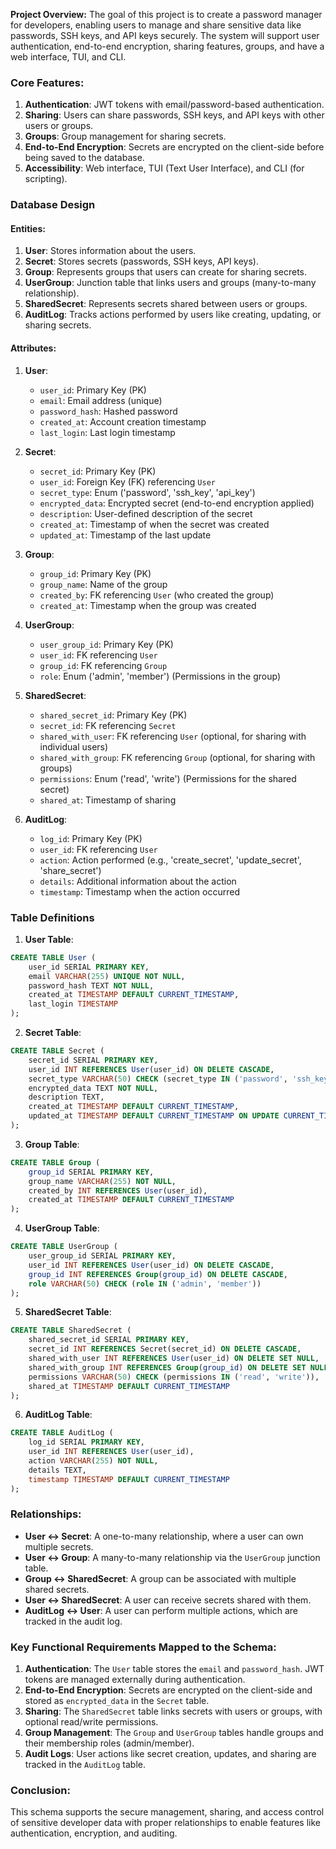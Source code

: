 **Project Overview:**
The goal of this project is to create a password manager for developers, enabling users to manage and share sensitive data like passwords, SSH keys, and API keys securely. The system will support user authentication, end-to-end encryption, sharing features, groups, and have a web interface, TUI, and CLI.

### Core Features:
1. **Authentication**: JWT tokens with email/password-based authentication.
2. **Sharing**: Users can share passwords, SSH keys, and API keys with other users or groups.
3. **Groups**: Group management for sharing secrets.
4. **End-to-End Encryption**: Secrets are encrypted on the client-side before being saved to the database.
5. **Accessibility**: Web interface, TUI (Text User Interface), and CLI (for scripting).

### Database Design

#### Entities:
1. **User**: Stores information about the users.
2. **Secret**: Stores secrets (passwords, SSH keys, API keys).
3. **Group**: Represents groups that users can create for sharing secrets.
4. **UserGroup**: Junction table that links users and groups (many-to-many relationship).
5. **SharedSecret**: Represents secrets shared between users or groups.
6. **AuditLog**: Tracks actions performed by users like creating, updating, or sharing secrets.

#### Attributes:
1. **User**:
   - `user_id`: Primary Key (PK)
   - `email`: Email address (unique)
   - `password_hash`: Hashed password
   - `created_at`: Account creation timestamp
   - `last_login`: Last login timestamp

2. **Secret**:
   - `secret_id`: Primary Key (PK)
   - `user_id`: Foreign Key (FK) referencing `User`
   - `secret_type`: Enum ('password', 'ssh_key', 'api_key')
   - `encrypted_data`: Encrypted secret (end-to-end encryption applied)
   - `description`: User-defined description of the secret
   - `created_at`: Timestamp of when the secret was created
   - `updated_at`: Timestamp of the last update

3. **Group**:
   - `group_id`: Primary Key (PK)
   - `group_name`: Name of the group
   - `created_by`: FK referencing `User` (who created the group)
   - `created_at`: Timestamp when the group was created

4. **UserGroup**:
   - `user_group_id`: Primary Key (PK)
   - `user_id`: FK referencing `User`
   - `group_id`: FK referencing `Group`
   - `role`: Enum ('admin', 'member') (Permissions in the group)

5. **SharedSecret**:
   - `shared_secret_id`: Primary Key (PK)
   - `secret_id`: FK referencing `Secret`
   - `shared_with_user`: FK referencing `User` (optional, for sharing with individual users)
   - `shared_with_group`: FK referencing `Group` (optional, for sharing with groups)
   - `permissions`: Enum ('read', 'write') (Permissions for the shared secret)
   - `shared_at`: Timestamp of sharing

6. **AuditLog**:
   - `log_id`: Primary Key (PK)
   - `user_id`: FK referencing `User`
   - `action`: Action performed (e.g., 'create_secret', 'update_secret', 'share_secret')
   - `details`: Additional information about the action
   - `timestamp`: Timestamp when the action occurred


### Table Definitions

1. **User Table**:

```sql
CREATE TABLE User (
    user_id SERIAL PRIMARY KEY,
    email VARCHAR(255) UNIQUE NOT NULL,
    password_hash TEXT NOT NULL,
    created_at TIMESTAMP DEFAULT CURRENT_TIMESTAMP,
    last_login TIMESTAMP
);
```

2. **Secret Table**:

```sql
CREATE TABLE Secret (
    secret_id SERIAL PRIMARY KEY,
    user_id INT REFERENCES User(user_id) ON DELETE CASCADE,
    secret_type VARCHAR(50) CHECK (secret_type IN ('password', 'ssh_key', 'api_key')),
    encrypted_data TEXT NOT NULL,
    description TEXT,
    created_at TIMESTAMP DEFAULT CURRENT_TIMESTAMP,
    updated_at TIMESTAMP DEFAULT CURRENT_TIMESTAMP ON UPDATE CURRENT_TIMESTAMP
);
```

3. **Group Table**:

```sql
CREATE TABLE Group (
    group_id SERIAL PRIMARY KEY,
    group_name VARCHAR(255) NOT NULL,
    created_by INT REFERENCES User(user_id),
    created_at TIMESTAMP DEFAULT CURRENT_TIMESTAMP
);
```

4. **UserGroup Table**:

```sql
CREATE TABLE UserGroup (
    user_group_id SERIAL PRIMARY KEY,
    user_id INT REFERENCES User(user_id) ON DELETE CASCADE,
    group_id INT REFERENCES Group(group_id) ON DELETE CASCADE,
    role VARCHAR(50) CHECK (role IN ('admin', 'member'))
);
```

5. **SharedSecret Table**:

```sql
CREATE TABLE SharedSecret (
    shared_secret_id SERIAL PRIMARY KEY,
    secret_id INT REFERENCES Secret(secret_id) ON DELETE CASCADE,
    shared_with_user INT REFERENCES User(user_id) ON DELETE SET NULL,
    shared_with_group INT REFERENCES Group(group_id) ON DELETE SET NULL,
    permissions VARCHAR(50) CHECK (permissions IN ('read', 'write')),
    shared_at TIMESTAMP DEFAULT CURRENT_TIMESTAMP
);
```

6. **AuditLog Table**:

```sql
CREATE TABLE AuditLog (
    log_id SERIAL PRIMARY KEY,
    user_id INT REFERENCES User(user_id),
    action VARCHAR(255) NOT NULL,
    details TEXT,
    timestamp TIMESTAMP DEFAULT CURRENT_TIMESTAMP
);
```

### Relationships:
- **User ↔ Secret**: A one-to-many relationship, where a user can own multiple secrets.
- **User ↔ Group**: A many-to-many relationship via the `UserGroup` junction table.
- **Group ↔ SharedSecret**: A group can be associated with multiple shared secrets.
- **User ↔ SharedSecret**: A user can receive secrets shared with them.
- **AuditLog ↔ User**: A user can perform multiple actions, which are tracked in the audit log.

### Key Functional Requirements Mapped to the Schema:
1. **Authentication**: The `User` table stores the `email` and `password_hash`. JWT tokens are managed externally during authentication.
2. **End-to-End Encryption**: Secrets are encrypted on the client-side and stored as `encrypted_data` in the `Secret` table.
3. **Sharing**: The `SharedSecret` table links secrets with users or groups, with optional read/write permissions.
4. **Group Management**: The `Group` and `UserGroup` tables handle groups and their membership roles (admin/member).
5. **Audit Logs**: User actions like secret creation, updates, and sharing are tracked in the `AuditLog` table.

### Conclusion:
This schema supports the secure management, sharing, and access control of sensitive developer data with proper relationships to enable features like authentication, encryption, and auditing.


